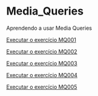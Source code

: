 # Media_Queries
Aprendendo a usar Media Queries

<a href="https://ramondsl.github.io/Media_Queries/MQ001/index.html" target="_blank">Executar o exercício MQ001</a>

<a href="https://ramondsl.github.io/Media_Queries/MQ002/index.html" target="_blank">Executar o exercício MQ002</a>

<a href="https://ramondsl.github.io/Media_Queries/MQ003/index.html" target="_blank">Executar o exercício MQ003</a>

<a href="https://ramondsl.github.io/Media_Queries/MQ004/index.html" target="_blank">Executar o exercício MQ004</a>

<a href="https://ramondsl.github.io/Media_Queries/MQ005/index.html" target="_blank">Executar o exercício MQ005</a>
